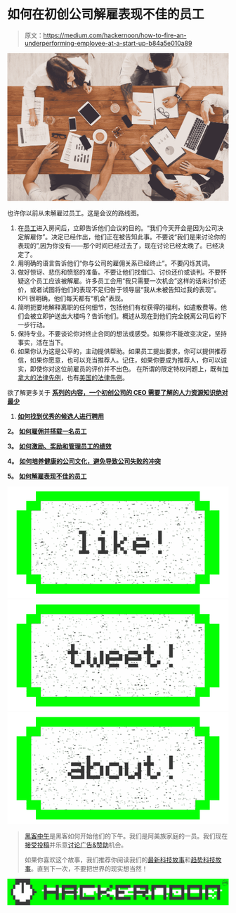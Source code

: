# 如何在初创公司解雇表现不佳的员工

> 原文：<https://medium.com/hackernoon/how-to-fire-an-underperforming-employee-at-a-start-up-b84a5e010a89>

![](img/d9b58b2c02c5fcba61a4a8da9fac5947.png)

也许你以前从未解雇过员工。这是会议的路线图。

1.  在[员工](https://hackernoon.com/tagged/employee)进入房间后，立即告诉他们会议的目的。“我们今天开会是因为公司决定解雇你”。决定已经作出，他们正在被告知此事。不要说“我们是来讨论你的表现的”,因为你没有——那个时间已经过去了，现在讨论已经太晚了。已经决定了。
2.  用明确的语言告诉他们“你与公司的雇佣关系已经终止”。不要闪烁其词。
3.  做好惊讶、悲伤和愤怒的准备。不要让他们找借口、讨价还价或谈判。不要怀疑这个员工应该被解雇。许多员工会用“我只需要一次机会”这样的话来讨价还价，或者试图将他们的表现不足归咎于领导层“我从未被告知过我的表现”。KPI 很明确，他们每天都有“机会”表现。
4.  简明扼要地解释离职的任何细节，包括他们有权获得的福利，如遣散费等。他们会被立即护送出大楼吗？告诉他们。概述从现在到他们完全脱离公司后的下一步行动。
5.  保持专业。不要谈论你对终止合同的想法或感受。如果你不能改变决定，坚持事实，活在当下。
6.  如果你认为这是公平的，主动提供帮助。如果员工提出要求，你可以提供推荐信，如果你愿意，也可以充当推荐人。记住，如果你要成为推荐人，你可以诚实，即使你对这位前雇员的评价并不出色。
    在所谓的限定特权问题上，既有[加拿大的法律先例](https://www.thelawyersdaily.ca/employment/articles/3015/employer-s-unfavourable-reference-qualified-privilege-court-rules)，也有[美国的法律先例](http://scholarship.law.wm.edu/cgi/viewcontent.cgi?article=2008&context=wmlr)。

欲了解更多关于 [**系列的内容，一个初创公司的 CEO 需要了解的人力资源知识绝对最少**](/@JasmineRamratan/the-absolute-minimum-a-start-up-ceo-needs-to-know-about-hr-c43234a95542)

1.  [**如何找到优秀的候选人进行聘用**](/@JasmineRamratan/how-to-find-good-candidates-to-hire-for-your-start-up-6114fab0845d)

**2。** [**如何雇佣并搭载一名员工**](/@JasmineRamratan/how-to-hire-and-onboard-an-employee-at-a-new-start-up-bad1a588f199)

**3。** [**如何激励、奖励和管理员工的绩效**](/@JasmineRamratan/how-to-motivate-incentivize-and-manage-the-performance-of-an-employee-at-a-start-up-f0fde9a4865b)

**4。** [**如何培养健康的公司文化，避免导致公司失败的冲突**](/@JasmineRamratan/how-to-foster-healthy-company-culture-and-avoid-conflict-that-will-cause-your-start-up-to-fail-7e0eac41636e)

**5。** [**如何解雇表现不佳的员工**](/@JasmineRamratan/how-to-fire-an-underperforming-employee-at-a-start-up-b84a5e010a89)

[![](img/50ef4044ecd4e250b5d50f368b775d38.png)](http://bit.ly/HackernoonFB)[![](img/979d9a46439d5aebbdcdca574e21dc81.png)](https://goo.gl/k7XYbx)[![](img/2930ba6bd2c12218fdbbf7e02c8746ff.png)](https://goo.gl/4ofytp)

> [黑客中午](http://bit.ly/Hackernoon)是黑客如何开始他们的下午。我们是阿美族家庭的一员。我们现在[接受投稿](http://bit.ly/hackernoonsubmission)并乐意[讨论广告&赞助](mailto:partners@amipublications.com)机会。
> 
> 如果你喜欢这个故事，我们推荐你阅读我们的[最新科技故事](http://bit.ly/hackernoonlatestt)和[趋势科技故事](https://hackernoon.com/trending)。直到下一次，不要把世界的现实想当然！

![](img/be0ca55ba73a573dce11effb2ee80d56.png)